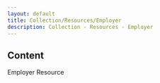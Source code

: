 ```yaml
---
layout: default
title: Collection/Resources/Employer
description: Collection - Resources - Employer
---
```


## Content ##
Employer Resource